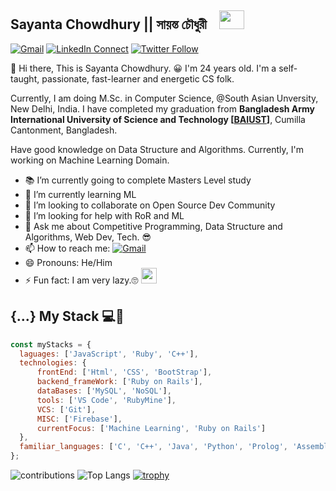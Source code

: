 ## Sayanta Chowdhury || সায়ন্ত চৌধুরী  <img src="https://media.giphy.com/media/hvRJCLFzcasrR4ia7z/giphy.gif" width="10px" height="30px"> <img src="https://media.giphy.com/media/VgCDAzcKvsR6OM0uWg/giphy.gif" width="40" height="30px">

[![Gmail](https://img.shields.io/badge/sayanta28@gmail.com-black?color=14171A&labelColor=ef5350&logo=gmail&logoColor=ffffff)](mailto:sayanta28@gmail.com?subject=From%20GitHub&body=Hi,%20there.%20Found%20you%20from%20GitHub.)
[![LinkedIn Connect](https://img.shields.io/badge/sayantachowdhury-black?color=14171A&labelColor=FFFFFF&logo=linkedin&logoColor=0E76A8)](https://www.linkedin.com/in/sayantachowdhury)
[![Twitter Follow](https://img.shields.io/badge/sayanta28-black?color=14171A&labelColor=ffffff&logo=twitter)](https://www.twitter.com/sayanta28)

:wave: Hi there, This is Sayanta Chowdhury. 😀 I'm 24 years old. I'm a self-taught, passionate, fast-learner and energetic CS folk. 

Currently, I am doing M.Sc. in Computer Science, @South Asian Unversity, New Delhi, India. 
I have completed my graduation from **Bangladesh Army International University of Science and Technology [[BAIUST](http://baiust.edu.bd)]**, Cumilla Cantonment, Bangladesh. 

Have good knowledge on Data Structure and Algorithms. Currently, I'm working on Machine Learning Domain.


- 📚 I’m currently going to complete Masters Level study
- 🌱 I’m currently learning ML
- 👯 I’m looking to collaborate on Open Source Dev Community
- 🤔 I’m looking for help with RoR and ML
- 💬 Ask me about Competitive Programming, Data Structure and Algorithms, Web Dev, Tech. 😎
- 📫 How to reach me: [![Gmail](https://img.shields.io/badge/sayanta28@gmail.com-black?color=14171A&labelColor=ef5350&logo=gmail&logoColor=ffffff)](mailto:sayanta28@gmail.com)
- 😄 Pronouns:  He/Him
- ⚡ Fun fact: I am very lazy.🙄 <img src="https://media.giphy.com/media/WUlplcMpOCEmTGBtBW/giphy.gif" width="25">


## {...} My Stack 💻🚀 

```js
const myStacks = {
  laguages: ['JavaScript', 'Ruby', 'C++'],
  technologies: {
      frontEnd: ['Html', 'CSS', 'BootStrap'],
      backend_frameWork: ['Ruby on Rails'],
      dataBases: ['MySQL', 'NoSQL'],
      tools: ['VS Code', 'RubyMine'],
      VCS: ['Git'],
      MISC: ['Firebase'],
      currentFocus: ['Machine Learning', 'Ruby on Rails']
  },
  familiar_languages: ['C', 'C++', 'Java', 'Python', 'Prolog', 'Assembly'],
};
```


![contributions](https://github-readme-stats.vercel.app/api?username=sayanta28&count_private=true&show_icons=true&theme=tokyonight)
![Top Langs](https://github-readme-stats.vercel.app/api/top-langs/?username=sayanta28&langs_count=10&&layout=compact)
[![trophy](https://github-profile-trophy.vercel.app/?username=sayanta28&theme=dracula)](https://github.com/sayanta28/github-profile-trophy)
